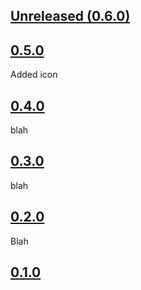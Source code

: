 ## [Unreleased (0.6.0)](example.com)

## [0.5.0](example.com)
Added icon

## [0.4.0](example.com)
blah

## [0.3.0](example.com)
blah

## [0.2.0](example.com)
Blah

## [0.1.0](example.com)